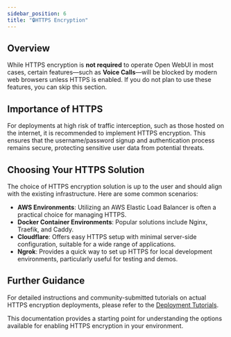 ```yaml
---
sidebar_position: 6
title: "🔒HTTPS Encryption"
---
```


## Overview

While HTTPS encryption is **not required** to operate Open WebUI in most cases, certain features—such as **Voice Calls**—will be blocked by modern web browsers unless HTTPS is enabled. If you do not plan to use these features, you can skip this section.

## Importance of HTTPS

For deployments at high risk of traffic interception, such as those hosted on the internet, it is recommended to implement HTTPS encryption. This ensures that the username/password signup and authentication process remains secure, protecting sensitive user data from potential threats.

## Choosing Your HTTPS Solution

The choice of HTTPS encryption solution is up to the user and should align with the existing infrastructure. Here are some common scenarios:

- **AWS Environments**: Utilizing an AWS Elastic Load Balancer is often a practical choice for managing HTTPS.
- **Docker Container Environments**: Popular solutions include Nginx, Traefik, and Caddy.
- **Cloudflare**: Offers easy HTTPS setup with minimal server-side configuration, suitable for a wide range of applications.
- **Ngrok**: Provides a quick way to set up HTTPS for local development environments, particularly useful for testing and demos.

## Further Guidance

For detailed instructions and community-submitted tutorials on actual HTTPS encryption deployments, please refer to the [Deployment Tutorials](../../tutorials/deployment/).

This documentation provides a starting point for understanding the options available for enabling HTTPS encryption in your environment.
